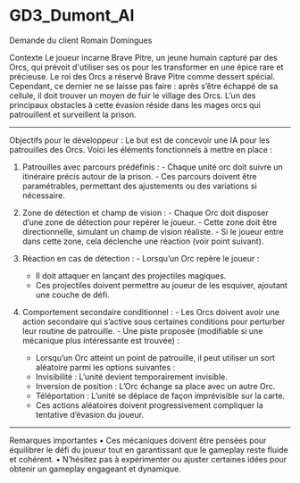 # GD3_Dumont_AI

 Demande du client Romain Domingues

 Contexte
Le joueur incarne Brave Pitre, un jeune humain capturé par des Orcs, qui prévoit d'utiliser ses os pour les transformer en une épice rare et précieuse. Le roi des Orcs a réservé Brave Pitre comme dessert spécial. Cependant, ce dernier ne se laisse pas faire : après s’être échappé de sa cellule, il doit trouver un moyen de fuir le village des Orcs. L’un des principaux obstacles à cette évasion réside dans les mages orcs qui patrouillent et surveillent la prison.
________________________________________
Objectifs pour le développeur :
 Le but est de concevoir une IA pour les patrouilles des Orcs. Voici les éléments fonctionnels à mettre en place :
  1.	Patrouilles avec parcours prédéfinis :
       -	Chaque unité orc doit suivre un itinéraire précis autour de la prison.
       -	Ces parcours doivent être paramétrables, permettant des ajustements ou des variations si nécessaire.
 
  2.	Zone de détection et champ de vision :
       -	Chaque Orc doit disposer d’une zone de détection pour repérer le joueur.
       -	Cette zone doit être directionnelle, simulant un champ de vision réaliste.
       -	Si le joueur entre dans cette zone, cela déclenche une réaction (voir point suivant).
 
  3.	Réaction en cas de détection :
       -	Lorsqu’un Orc repère le joueur :
          -	Il doit attaquer en lançant des projectiles magiques.
          -	Ces projectiles doivent permettre au joueur de les esquiver, ajoutant une couche de défi.
 
  4.	Comportement secondaire conditionnel :
       -	Les Orcs doivent avoir une action secondaire qui s’active sous certaines conditions pour perturber leur routine de patrouille.
       -	Une piste proposée (modifiable si une mécanique plus intéressante est trouvée) :
          -	Lorsqu’un Orc atteint un point de patrouille, il peut utiliser un sort aléatoire parmi les options suivantes :
          -	Invisibilité : L’unité devient temporairement invisible.
          -	Inversion de position : L’Orc échange sa place avec un autre Orc.
          -	Téléportation : L’unité se déplace de façon imprévisible sur la carte.
          -	Ces actions aléatoires doivent progressivement compliquer la tentative d’évasion du joueur.
________________________________________
Remarques importantes
•	Ces mécaniques doivent être pensées pour équilibrer le défi du joueur tout en garantissant que le gameplay reste fluide et cohérent.
•	N’hésitez pas à expérimenter ou ajuster certaines idées pour obtenir un gameplay engageant et dynamique.
